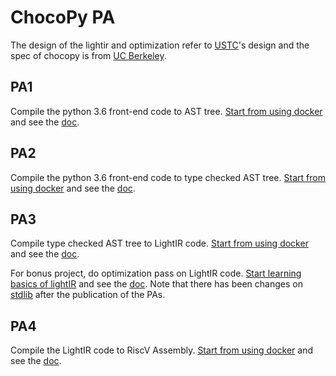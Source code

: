 # ChocoPy PA
The design of the lightir and optimization refer to [USTC](https://github.com/mlzeng/CSC2020-USTC-FlammingMyCompiler)'s design and the spec of chocopy is from [UC Berkeley](https://inst.eecs.berkeley.edu/~cs164/sp19/index.html).

## PA1
Compile the python 3.6 front-end code to AST tree. [Start from using docker](./doc/common/build.md) and see the [doc](./doc/PA1/README.md).

## PA2
Compile the python 3.6 front-end code to type checked AST tree. [Start from using docker](./doc/common/build.md) and see the [doc](./doc/PA2/README.md).

## PA3
Compile type checked AST tree to LightIR code. [Start from using docker](./doc/common/build.md) and see the [doc](./doc/PA3/README.md).

For bonus project, do optimization pass on LightIR code.  [Start learning basics of lightIR](./doc/common/lightir.md) and see the [doc](./doc/PA3/README.md). Note that there has been changes on [stdlib](./doc/common/stdlib.md) after the publication of the PAs.

## PA4
Compile the LightIR code to RiscV Assembly. [Start from using docker](./doc/common/build.md) and see the [doc](./doc/PA4/README.md).
